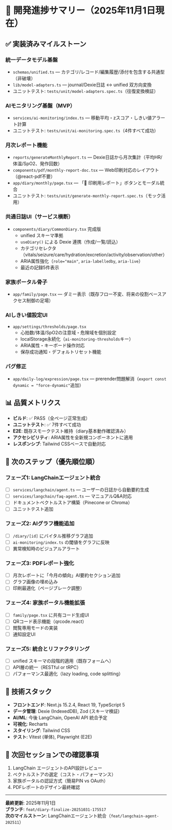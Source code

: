 # 📘 開発進捗サマリー（2025年11月1日現在）

## ✅ 実装済みマイルストーン

### 統一データモデル基盤
- `schemas/unified.ts` — カテゴリ/レコード/編集履歴/添付を包含する共通型（非破壊）
- `lib/model-adapters.ts` — journal/Dexie日誌 ↔ unified 双方向変換
- ユニットテスト: `tests/unit/model-adapters.spec.ts`（往復変換検証）

### AIモニタリング基盤（MVP）
- `services/ai-monitoring/index.ts` — 移動平均・zスコア・しきい値アラート計算
- ユニットテスト: `tests/unit/ai-monitoring.spec.ts`（4件すべて成功）

### 月次レポート機能
- `reports/generateMonthlyReport.ts` — Dexie日誌から月次集計（平均HR/体温/SpO2、発作回数）
- `components/pdf/monthly-report-doc.tsx` — Web印刷対応のレイアウト（@react-pdf不要）
- `app/diary/monthly/page.tsx` — 「📄 印刷用レポート」ボタンとモーダル統合
- ユニットテスト: `tests/unit/generate-monthly-report.spec.ts`（モック活用）

### 共通日誌UI（サービス横断）
- `components/diary/CommonDiary.tsx` 完成版
  - unified スキーマ準拠
  - `useDiary()` による Dexie 連携（作成/一覧/読込）
  - カテゴリセレクタ（vitals/seizure/care/hydration/excretion/activity/observation/other）
  - ARIA属性強化（`role="main"`, `aria-labelledby`, `aria-live`）
  - 最近の記録5件表示

### 家族ポータル骨子
- `app/family/page.tsx` — ダミー表示（既存フロー不変、将来の役割ベースアクセス制御の足場）

### AIしきい値設定UI
- `app/settings/thresholds/page.tsx`
  - 心拍数/体温/SpO2の注意域・危険域を個別設定
  - localStorage永続化（`ai-monitoring-thresholds`キー）
  - ARIA属性・キーボード操作対応
  - 保存成功通知・デフォルトリセット機能

### バグ修正
- `app/daily-log/expression/page.tsx` — prerender問題解消（`export const dynamic = "force-dynamic"`追加）

## 📊 品質メトリクス

- **ビルド**: ✅ PASS（全ページ正常生成）
- **ユニットテスト**: ✅ 7件すべて成功
- **E2E**: 既存スモークテスト維持（diary基本動作確認済み）
- **アクセシビリティ**: ARIA属性を全新規コンポーネントに適用
- **レスポンシブ**: Tailwind CSSベースで自動対応

## 🚀 次のステップ（優先順位順）

### フェーズ1: LangChainエージェント統合
- [ ] `services/langchain/agent.ts` — ユーザーの日誌から自動要約生成
- [ ] `services/langchain/faq-agent.ts` — マニュアルQ&A対応
- [ ] ドキュメントベクトルストア構築（Pinecone or Chroma）
- [ ] ユニットテスト追加

### フェーズ2: AIグラフ機能追加
- [ ] `/diary/[id]` にバイタル推移グラフ追加
- [ ] `ai-monitoring/index.ts` の閾値をグラフに反映
- [ ] 異常検知時のビジュアルアラート

### フェーズ3: PDFレポート強化
- [ ] 月次レポートに「今月の傾向」AI要約セクション追加
- [ ] グラフ画像の埋め込み
- [ ] 印刷最適化（ページブレーク調整）

### フェーズ4: 家族ポータル機能拡張
- [ ] `family/page.tsx` に共有コード生成UI
- [ ] QRコード表示機能（qrcode.react）
- [ ] 閲覧専用モードの実装
- [ ] 通知設定UI

### フェーズ5: 統合とリファクタリング
- [ ] unified スキーマの段階的適用（既存フォームへ）
- [ ] API層の統一（RESTful or tRPC）
- [ ] パフォーマンス最適化（lazy loading, code splitting）

## 🔧 技術スタック

- **フロントエンド**: Next.js 15.2.4, React 19, TypeScript 5
- **データ管理**: Dexie (IndexedDB), Zod (スキーマ検証)
- **AI/ML**: 今後 LangChain, OpenAI API 統合予定
- **可視化**: Recharts
- **スタイリング**: Tailwind CSS
- **テスト**: Vitest (単体), Playwright (E2E)

## 📝 次回セッションでの確認事項

1. LangChain エージェントのAPI設計レビュー
2. ベクトルストアの選定（コスト・パフォーマンス）
3. 家族ポータルの認証方式（簡易PIN vs OAuth）
4. PDFレポートのデザイン最終確認

---

**最終更新**: 2025年11月1日  
**ブランチ**: `feat/diary-finalize-20251031-175517`  
**次のマイルストーン**: LangChainエージェント統合（`feat/langchain-agent-202511`）
